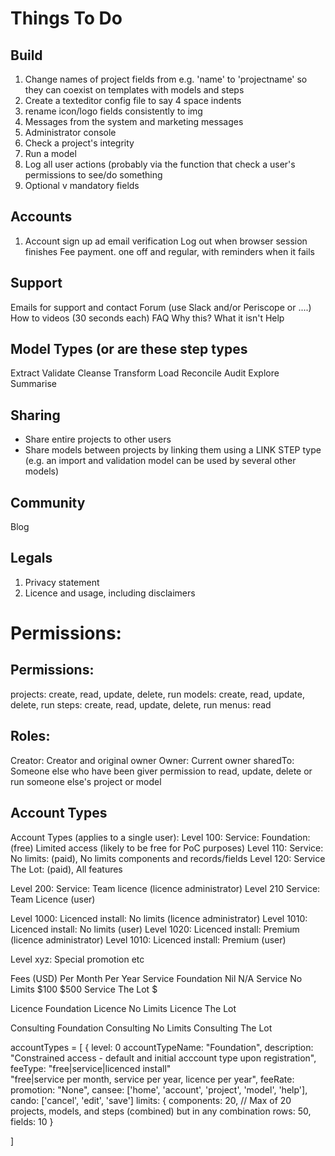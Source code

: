 # Things To Do

## Build
1. Change names of project fields from e.g. 'name' to 'projectname' so they can coexist on templates with models and steps
2. Create a texteditor config file to say 4 space indents
3. rename icon/logo fields consistently to img
3. Messages from the system and marketing messages
4. Administrator console
5. Check a project's integrity
6. Run a model
7. Log all user actions (probably via the function that check a user's permissions to see/do something
8. Optional v mandatory fields


## Accounts
1. Account sign up ad email verification
Log out when browser session finishes
Fee payment. one off and regular, with reminders when it fails

## Support
Emails for support and contact
Forum (use Slack and/or Periscope or ....)
How to videos (30 seconds each)
FAQ
Why this? What it isn't
Help

## Model Types (or are these step types
Extract
Validate
Cleanse
Transform
Load
Reconcile
Audit
Explore
Summarise

## Sharing
* Share entire projects to other users
* Share models between projects by linking them using a LINK STEP type (e.g. an import and validation model can be used by several other models)


## Community
Blog

## Legals
1. Privacy statement
2. Licence and usage, including disclaimers



# Permissions:


## Permissions:

  projects: create, read, update, delete, run
  models:   create, read, update, delete, run
  steps:    create, read, update, delete, run
  menus:    read
  


## Roles:
  Creator:  Creator and original owner
  Owner:    Current owner
  sharedTo: Someone else who have been giver permission to read, update, delete or run someone else's project or model


## Account Types

Account Types (applies to a single user):
  Level 100:    Service:    Foundation: (free) Limited access (likely to be free for PoC purposes)
  Level 110:    Service:    No limits: (paid), No limits components and records/fields
  Level 120:    Service     The Lot: (paid), All features

  Level 200:    Service:    Team licence (licence administrator)
  Level 210     Service:    Team Licence (user)
  
  Level 1000:  Licenced install: No limits (licence administrator)
  Level 1010:  Licenced install: No limits (user)
  Level 1020:  Licenced install: Premium (licence administrator)
  Level 1010:  Licenced install: Premium (user)
    
  Level xyz:  Special promotion etc
  
  Fees (USD)
                            Per Month       Per Year
  Service   Foundation      Nil             N/A
  Service   No Limits       $100            $500
  Service   The Lot         $
  
  Licence   Foundation
  Licence   No Limits
  Licence   The Lot
  
  Consulting Foundation
  Consulting No Limits
  Consulting The Lot
  
  
  accountTypes = [
    { level: 0
      accountTypeName: "Foundation",
      description:      "Constrained access - default and initial acccount type upon registration", 
      feeType:          "free|service|licenced install"          
      "free|service per month, service per year, licence per year",
      feeRate:
      promotion:        "None",
      cansee:         ['home', 'account', 'project', 'model', 'help'],
      cando:          ['cancel', 'edit', 'save']
      limits:           {
        components: 20,    // Max of 20 projects, models, and steps (combined) but in any combination
        rows:       50,
        fields:     10
      }
  
  ]
  